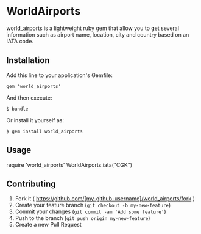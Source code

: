 # WorldAirports

world_airports is a lightweight ruby gem that allow you to get several information such as airport name, location, city and country based on an IATA code.

## Installation

Add this line to your application's Gemfile:

    gem 'world_airports'

And then execute:

    $ bundle

Or install it yourself as:

    $ gem install world_airports

## Usage

require 'world_airports'
WorldAirports.iata("CGK")

## Contributing

1. Fork it ( https://github.com/[my-github-username]/world_airports/fork )
2. Create your feature branch (`git checkout -b my-new-feature`)
3. Commit your changes (`git commit -am 'Add some feature'`)
4. Push to the branch (`git push origin my-new-feature`)
5. Create a new Pull Request
